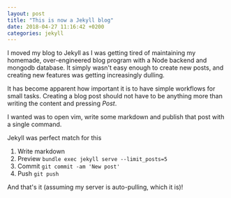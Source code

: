 ```yaml
---
layout: post
title: "This is now a Jekyll blog"
date: 2018-04-27 11:16:42 +0200
categories: jekyll
---
```


I moved my blog to Jekyll as I was getting tired of maintaining my homemade, over-engineered
blog program with a Node backend and mongodb database. It simply wasn't easy enough to create
new posts, and creating new features was getting increasingly dulling.

It has become apparent how important it is to have simple workflows for small tasks. Creating
a blog post should not have to be anything more than writing the content and pressing *Post*.

I wanted was to open vim, write some markdown and publish that post with a single command.

Jekyll was perfect match for this

  1. Write markdown
  2. Preview `bundle exec jekyll serve --limit_posts=5`
  2. Commit `git commit -am 'New post'`
  3. Push `git push`

And that's it (assuming my server is auto-pulling, which it is)!
